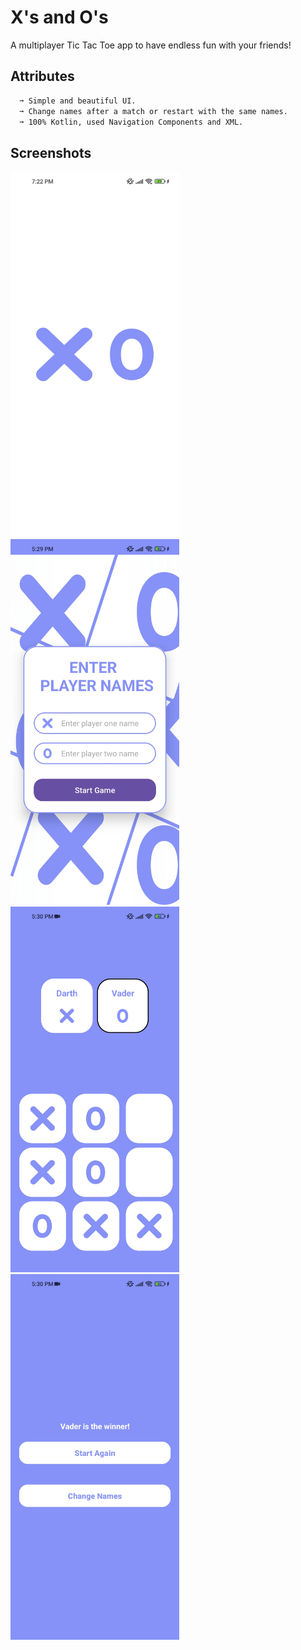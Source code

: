 # X's and O's

A multiplayer Tic Tac Toe app to have endless fun with your friends!


## Attributes
```bash
  ➞ Simple and beautiful UI.
  ➞ Change names after a match or restart with the same names.
  ➞ 100% Kotlin, used Navigation Components and XML.
```
    
## Screenshots
<img src="https://github.com/bilalahmedmirza/X-s-and-O-s/blob/master/PHOTOS/xo_0.jpg" width="270" height="585"> <img src="https://github.com/bilalahmedmirza/X-s-and-O-s/blob/master/PHOTOS/xo_1.jpg" width="270" height="585"> 
<img src="https://github.com/bilalahmedmirza/X-s-and-O-s/blob/master/PHOTOS/xo_2.jpg" width="270" height="585"> <img src="https://github.com/bilalahmedmirza/X-s-and-O-s/blob/master/PHOTOS/xo_3.jpg" width="270" height="585">
